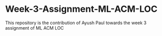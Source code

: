 # Week-3-Assignment-ML-ACM-LOC
This repository is the contribution of Ayush Paul towards the week 3 assignment of ML ACM LOC
